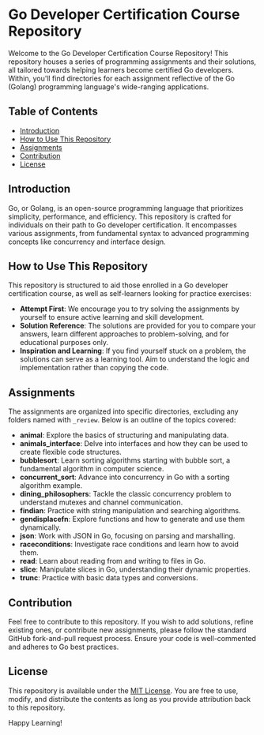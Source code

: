 # Go Developer Certification Course Repository

Welcome to the Go Developer Certification Course Repository! This repository houses a series of programming assignments and their solutions, all tailored towards helping learners become certified Go developers. Within, you'll find directories for each assignment reflective of the Go (Golang) programming language's wide-ranging applications.

## Table of Contents

- [Introduction](#introduction)
- [How to Use This Repository](#how-to-use-this-repository)
- [Assignments](#assignments)
- [Contribution](#contribution)
- [License](#license)

## Introduction

Go, or Golang, is an open-source programming language that prioritizes simplicity, performance, and efficiency. This repository is crafted for individuals on their path to Go developer certification. It encompasses various assignments, from fundamental syntax to advanced programming concepts like concurrency and interface design.

## How to Use This Repository

This repository is structured to aid those enrolled in a Go developer certification course, as well as self-learners looking for practice exercises:

- **Attempt First**: We encourage you to try solving the assignments by yourself to ensure active learning and skill development.
- **Solution Reference**: The solutions are provided for you to compare your answers, learn different approaches to problem-solving, and for educational purposes only.
- **Inspiration and Learning**: If you find yourself stuck on a problem, the solutions can serve as a learning tool. Aim to understand the logic and implementation rather than copying the code.

## Assignments

The assignments are organized into specific directories, excluding any folders named with `_review`. Below is an outline of the topics covered:

- **animal**: Explore the basics of structuring and manipulating data.
- **animals_interface**: Delve into interfaces and how they can be used to create flexible code structures.
- **bubblesort**: Learn sorting algorithms starting with bubble sort, a fundamental algorithm in computer science.
- **concurrent_sort**: Advance into concurrency in Go with a sorting algorithm example.
- **dining_philosophers**: Tackle the classic concurrency problem to understand mutexes and channel communication.
- **findian**: Practice with string manipulation and searching algorithms.
- **gendisplacefn**: Explore functions and how to generate and use them dynamically.
- **json**: Work with JSON in Go, focusing on parsing and marshalling.
- **raceconditions**: Investigate race conditions and learn how to avoid them.
- **read**: Learn about reading from and writing to files in Go.
- **slice**: Manipulate slices in Go, understanding their dynamic properties.
- **trunc**: Practice with basic data types and conversions.

## Contribution

Feel free to contribute to this repository. If you wish to add solutions, refine existing ones, or contribute new assignments, please follow the standard GitHub fork-and-pull request process. Ensure your code is well-commented and adheres to Go best practices.

## License

This repository is available under the [MIT License](LICENSE.md). You are free to use, modify, and distribute the contents as long as you provide attribution back to this repository.

Happy Learning!
